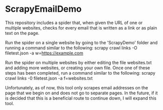 # ScrapyEmailDemo
This repository includes a spider that, when given the URL of one or multiple websites, checks for every email that is written as a link or as plain text on the page. 

Run the spider on a single website by going to the 'ScrapyDemo' folder and running a command similar to the following: scrapy crawl links -O filetest.json -a w=https://example.com

Run the spider on multiple websites by either editing the file websites.txt and adding more websites, or creating your own file. Once one of these steps has been completed, run a command similar to the following: scrapy crawl links -0 filetest.json -a f=websites.txt

Unfortunately, as of now, this tool only scrapes email addresses on the page that we begin on and does not go to separate pages. In the future, if it is decided that this is a beneficial route to continue down, I will expand this tool.
